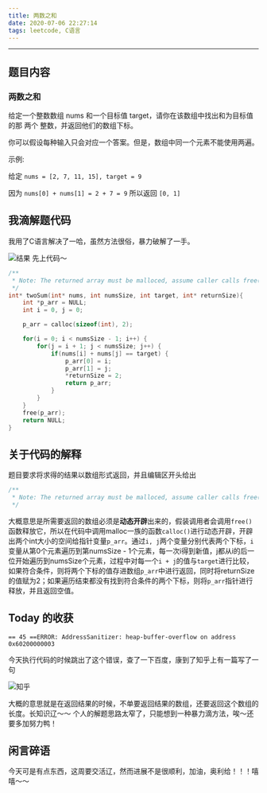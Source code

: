 ```yaml
---
title: 两数之和
date: 2020-07-06 22:27:14
tags: leetcode, C语言
---
```


---

## 题目内容

### 两数之和

给定一个整数数组 nums 和一个目标值 target，请你在该数组中找出和为目标值的那 两个 整数，并返回他们的数组下标。

你可以假设每种输入只会对应一个答案。但是，数组中同一个元素不能使用两遍。

 

示例:

给定 `nums = [2, 7, 11, 15], target = 9`

因为 `nums[0] + nums[1] = 2 + 7 = 9`
所以返回 `[0, 1]`

## 我滴解题代码

我用了C语言解决了一哈，虽然方法很俗，暴力破解了一手。

![结果](https://cdn.jsdelivr.net/gh/Creeper-boom/cdn/img/markdown/two_sum_res.png)
先上代码～

``` c
/**
 * Note: The returned array must be malloced, assume caller calls free().
 */
int* twoSum(int* nums, int numsSize, int target, int* returnSize){
    int *p_arr = NULL;
    int i = 0, j = 0;

    p_arr = calloc(sizeof(int), 2);

    for(i = 0; i < numsSize - 1; i++) {
        for(j = i + 1; j < numsSize; j++) {
            if(nums[i] + nums[j] == target) {
                p_arr[0] = i;
                p_arr[1] = j;
                *returnSize = 2;
                return p_arr;
            }
        }
    }
    free(p_arr);
    return NULL;
}
```

## 关于代码的解释

题目要求将求得的结果以数组形式返回，并且编辑区开头给出

``` c
/**
 * Note: The returned array must be malloced, assume caller calls free().
 */
```

大概意思是所需要返回的数组必须是**动态开辟**出来的，假装调用者会调用`free()`函数释放它，所以在代码中调用malloc一族的函数`calloc()`进行动态开辟，开辟出两个int大小的空间给指针变量`p_arr`。通过`i, j`两个变量分别代表两个下标，`i`变量从第0个元素遍历到第numsSize - 1个元素，每一次i得到新值，j都从i的后一位开始遍历到numsSize个元素，过程中对每一个`i + j`的值与`target`进行比较，如果符合条件，则将两个下标的值存进数组`p_arr`中进行返回，同时将returnSize的值赋为2；如果遍历结束都没有找到符合条件的两个下标，则将`p_arr`指针进行释放，并且返回空值。

## Today 的收获
```
== 45 ==ERROR: AddressSanitizer: heap-buffer-overflow on address 0x60200000003
```
今天执行代码的时候跳出了这个错误，查了一下百度，康到了知乎上有一篇写了一句

![知乎](https://cdn.jsdelivr.net/gh/Creeper-boom/cdn/img/markdown/two_sum_zh.png)

大概的意思就是在返回结果的时候，不单要返回结果的数组，还要返回这个数组的长度。长知识辽～～
个人的解题思路太窄了，只能想到一种暴力滴方法，唉～还要多加努力鸭！

## 闲言碎语
今天可是有点东西，这周要交活辽，然而进展不是很顺利，加油，奥利给！！！嘻嘻～～

